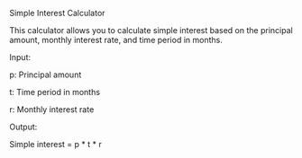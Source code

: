 Simple Interest Calculator

This calculator allows you to calculate simple interest based on the principal amount, monthly interest rate, and time period in months.

Input:

p: Principal amount

t: Time period in months

r: Monthly interest rate

Output:

Simple interest = p * t * r

